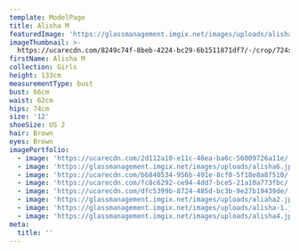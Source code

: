 ```yaml
---
template: ModelPage
title: Alisha M
featuredImage: 'https://glassmanagement.imgix.net/images/uploads/alisha3-banner.jpg'
imageThumbnail: >-
  https://ucarecdn.com/8249c74f-8beb-4224-bc29-6b1511871df7/-/crop/724x732/301,229/-/preview/
firstName: Alisha M
collection: Girls
height: 133cm
measurementType: bust
bust: 66cm
waist: 62cm
hips: 74cm
size: '12'
shoeSize: US 2
hair: Brown
eyes: Brown
imagePortfolio:
  - image: 'https://ucarecdn.com/2d112a10-e11c-46ea-ba6c-56009726a11e/'
  - image: 'https://glassmanagement.imgix.net/images/uploads/alisha6.jpeg'
  - image: 'https://ucarecdn.com/b6840534-956b-491e-8cf0-5f18e8a8f510/'
  - image: 'https://ucarecdn.com/fc8c6292-ce94-4dd7-bce5-21a10a773fbc/'
  - image: 'https://ucarecdn.com/dfc5399b-8724-485d-bc3b-9e27b19439de/'
  - image: 'https://glassmanagement.imgix.net/images/uploads/aliaha2.jpg'
  - image: 'https://glassmanagement.imgix.net/images/uploads/alisha-1.jpeg'
  - image: 'https://glassmanagement.imgix.net/images/uploads/alisha4.jpeg'
meta:
  title: ''
---
```



